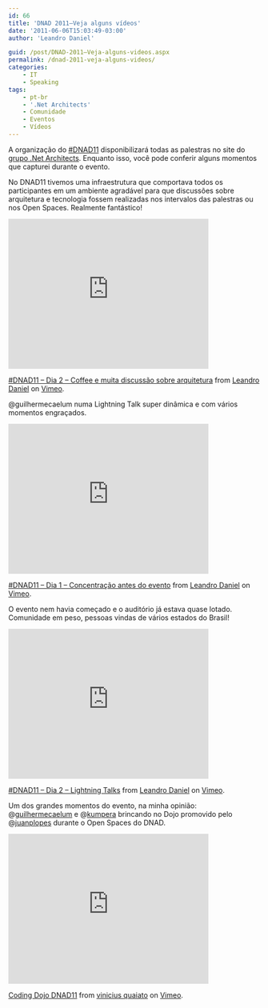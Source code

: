 ```yaml
---
id: 66
title: 'DNAD 2011–Veja alguns vídeos'
date: '2011-06-06T15:03:49-03:00'
author: 'Leandro Daniel'

guid: /post/DNAD-2011–Veja-alguns-videos.aspx
permalink: /dnad-2011-veja-alguns-videos/
categories:
    - IT
    - Speaking
tags:
    - pt-br
    - '.Net Architects'
    - Comunidade
    - Eventos
    - Vídeos
---
```


A organização do [\#DNAD11](http://dnad.dotnetarchitects.net/dnad/2011/) disponibilizará todas as palestras no site do [grupo .Net Architects](http://dotnetarchitects.net/). Enquanto isso, você pode conferir alguns momentos que capturei durante o evento.

No DNAD11 tivemos uma infraestrutura que comportava todos os participantes em um ambiente agradável para que discussões sobre arquitetura e tecnologia fossem realizadas nos intervalos das palestras ou nos Open Spaces. Realmente fantástico!

 <iframe frameborder="0" height="300" loading="lazy" src="http://player.vimeo.com/video/24725923?title=0&byline=0&portrait=0" width="400"></iframe>

[\#DNAD11 – Dia 2 – Coffee e muita discussão sobre arquitetura](http://vimeo.com/24725923) from [Leandro Daniel](http://vimeo.com/leandrodaniel) on [Vimeo](http://vimeo.com).

@guilhermecaelum numa Lightning Talk super dinâmica e com vários momentos engraçados.

 <iframe frameborder="0" height="300" loading="lazy" src="http://player.vimeo.com/video/24688615?title=0&byline=0&portrait=0" width="400"></iframe>

[\#DNAD11 – Dia 1 – Concentração antes do evento](http://vimeo.com/24688615) from [Leandro Daniel](http://vimeo.com/leandrodaniel) on [Vimeo](http://vimeo.com).

O evento nem havia começado e o auditório já estava quase lotado. Comunidade em peso, pessoas vindas de vários estados do Brasil!

 <iframe frameborder="0" height="300" loading="lazy" src="http://player.vimeo.com/video/24689133?title=0&byline=0&portrait=0" width="400"></iframe>

[\#DNAD11 – Dia 2 – Lightning Talks](http://vimeo.com/24689133) from [Leandro Daniel](http://vimeo.com/leandrodaniel) on [Vimeo](http://vimeo.com).

Um dos grandes momentos do evento, na minha opinião: @[guilhermecaelum](http://twitter.com/guilhermecaelum) e @[kumpera](http://twitter.com/kumpera) brincando no Dojo promovido pelo @[juanplopes](http://twitter.com/juanPlopes) durante o Open Spaces do DNAD.

 <iframe frameborder="0" height="300" loading="lazy" src="http://player.vimeo.com/video/24687319?title=0&byline=0&portrait=0" width="400"></iframe>

[Coding Dojo DNAD11](http://vimeo.com/24687319) from [vinicius quaiato](http://vimeo.com/user2557055) on [Vimeo](http://vimeo.com).
